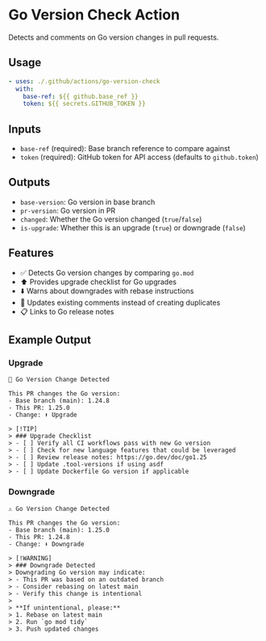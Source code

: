 # Go Version Check Action

Detects and comments on Go version changes in pull requests.

## Usage

```yaml
- uses: ./.github/actions/go-version-check
  with:
    base-ref: ${{ github.base_ref }}
    token: ${{ secrets.GITHUB_TOKEN }}
```

## Inputs

- `base-ref` (required): Base branch reference to compare against
- `token` (required): GitHub token for API access (defaults to `github.token`)

## Outputs

- `base-version`: Go version in base branch
- `pr-version`: Go version in PR
- `changed`: Whether the Go version changed (`true`/`false`)
- `is-upgrade`: Whether this is an upgrade (`true`) or downgrade (`false`)

## Features

- ✅ Detects Go version changes by comparing `go.mod`
- ⬆️ Provides upgrade checklist for Go upgrades
- ⬇️ Warns about downgrades with rebase instructions
- 🔄 Updates existing comments instead of creating duplicates
- 📋 Links to Go release notes

## Example Output

### Upgrade
```
🚀 Go Version Change Detected

This PR changes the Go version:
- Base branch (main): 1.24.8
- This PR: 1.25.0
- Change: ⬆️ Upgrade

> [!TIP]
> ### Upgrade Checklist
> - [ ] Verify all CI workflows pass with new Go version
> - [ ] Check for new language features that could be leveraged
> - [ ] Review release notes: https://go.dev/doc/go1.25
> - [ ] Update .tool-versions if using asdf
> - [ ] Update Dockerfile Go version if applicable
```

### Downgrade
```
⚠️ Go Version Change Detected

This PR changes the Go version:
- Base branch (main): 1.25.0
- This PR: 1.24.8
- Change: ⬇️ Downgrade

> [!WARNING]
> ### Downgrade Detected
> Downgrading Go version may indicate:
> - This PR was based on an outdated branch
> - Consider rebasing on latest main
> - Verify this change is intentional
>
> **If unintentional, please:**
> 1. Rebase on latest main
> 2. Run `go mod tidy`
> 3. Push updated changes
```
